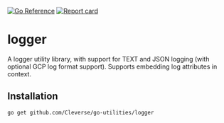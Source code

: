 [![Go Reference](https://pkg.go.dev/badge/github.com/Cleverse/go-utilities/logger.svg)](https://pkg.go.dev/github.com/Cleverse/go-utilities/logger)
[![Report card](https://goreportcard.com/badge/github.com/Cleverse/go-utilities/logger)](https://goreportcard.com/report/github.com/Cleverse/go-utilities/logger)

# logger

A logger utility library, with support for TEXT and JSON logging (with optional GCP log format support). Supports embedding log attributes in context.

## Installation

```shell
go get github.com/Cleverse/go-utilities/logger
```
